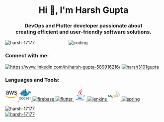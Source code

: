 <h1 align="center">Hi 👋, I'm Harsh Gupta</h1>
<h3 align="center">DevOps and Flutter developer passionate about <br>creating efficient and user-friendly software solutions.</h3>

<img align="right" alt="coding" width="300" src="https://raw.githubusercontent.com/TheDudeThatCode/TheDudeThatCode/master/Assets/Developer.gif">


<p align="left"> <img src="https://komarev.com/ghpvc/?username=harsh-17177&label=Profile%20views&color=0e75b6&style=flat" alt="harsh-17177" /> </p>

<h3 align="left">Connect with me:</h3>
<p align="left">
<a href="https://www.linkedin.com/in/harsh-gupta-589916216/" target="blank"><img align="center" src="https://raw.githubusercontent.com/rahuldkjain/github-profile-readme-generator/master/src/images/icons/Social/linked-in-alt.svg" alt="https://www.linkedin.com/in/harsh-gupta-589916216/" height="30" width="40" /></a>
<a href="https://instagram.com/harsh3101gupta" target="blank"><img align="center" src="https://raw.githubusercontent.com/rahuldkjain/github-profile-readme-generator/master/src/images/icons/Social/instagram.svg" alt="harsh3101gupta" height="30" width="40" /></a>
</p>

<h3 align="left">Languages and Tools:</h3>
<p align="left"> <a href="https://aws.amazon.com" target="_blank" rel="noreferrer"> <img src="https://raw.githubusercontent.com/devicons/devicon/master/icons/amazonwebservices/amazonwebservices-original-wordmark.svg" alt="aws" width="40" height="40"/> </a>  </a> <a href="https://www.docker.com/" target="_blank" rel="noreferrer"> <img src="https://raw.githubusercontent.com/devicons/devicon/master/icons/docker/docker-original-wordmark.svg" alt="docker" width="40" height="40"/> </a> <a href="https://firebase.google.com/" target="_blank" rel="noreferrer"> <img src="https://www.vectorlogo.zone/logos/firebase/firebase-icon.svg" alt="firebase" width="40" height="40"/> </a> <a href="https://flutter.dev" target="_blank" rel="noreferrer"> <img src="https://www.vectorlogo.zone/logos/flutterio/flutterio-icon.svg" alt="flutter" width="40" height="40"/> </a> <a href="https://www.java.com" target="_blank" rel="noreferrer"> <img src="https://raw.githubusercontent.com/devicons/devicon/master/icons/java/java-original.svg" alt="java" width="40" height="40"/> </a> <a href="https://www.jenkins.io" target="_blank" rel="noreferrer"> <img src="https://www.vectorlogo.zone/logos/jenkins/jenkins-icon.svg" alt="jenkins" width="40" height="40"/> </a> <a href="https://www.mysql.com/" target="_blank" rel="noreferrer"> <img src="https://raw.githubusercontent.com/devicons/devicon/master/icons/mysql/mysql-original-wordmark.svg" alt="mysql" width="40" height="40"/> </a>  <a href="https://spring.io/" target="_blank" rel="noreferrer"> <img src="https://www.vectorlogo.zone/logos/springio/springio-icon.svg" alt="spring" width="40" height="40"/> </p>


<p><img align="left" src="https://github-readme-stats.vercel.app/api/?username=harsh-17177&count_private=true&theme=tokyonight&showicons=true" alt="harsh-17177" width="495"/></p>



<p><img align="center" src="https://github-readme-streak-stats.herokuapp.com/?user=harsh-17177&theme=dark" alt="harsh-17177" /></p>
